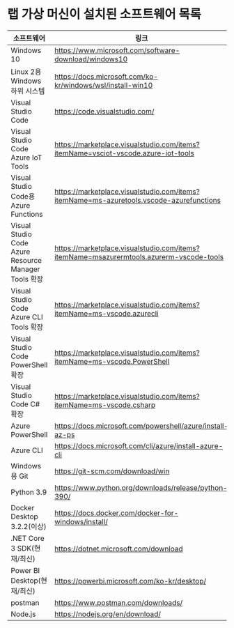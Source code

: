 ﻿# 랩 가상 머신이 설치된 소프트웨어 목록

| 소프트웨어 | 링크 |
| --- | --- |
| Windows 10 | https://www.microsoft.com/software-download/windows10 |
| Linux 2용 Windows 하위 시스템 | https://docs.microsoft.com/ko-kr/windows/wsl/install-win10 |
| Visual Studio Code | https://code.visualstudio.com/ |
| Visual Studio Code Azure IoT Tools | https://marketplace.visualstudio.com/items?itemName=vsciot-vscode.azure-iot-tools |
| Visual Studio Code용 Azure Functions | https://marketplace.visualstudio.com/items?itemName=ms-azuretools.vscode-azurefunctions |
| Visual Studio Code Azure Resource Manager Tools 확장 | https://marketplace.visualstudio.com/items?itemName=msazurermtools.azurerm-vscode-tools |
| Visual Studio Code Azure CLI Tools 확장 | https://marketplace.visualstudio.com/items?itemName=ms-vscode.azurecli |
| Visual Studio Code PowerShell 확장 | https://marketplace.visualstudio.com/items?itemName=ms-vscode.PowerShell |
| Visual Studio Code C# 확장 | https://marketplace.visualstudio.com/items?itemName=ms-vscode.csharp |
| Azure PowerShell | https://docs.microsoft.com/powershell/azure/install-az-ps |
| Azure CLI | https://docs.microsoft.com/cli/azure/install-azure-cli |
| Windows용 Git | https://git-scm.com/download/win |
| Python 3.9| https://www.python.org/downloads/release/python-390/ |
| Docker Desktop 3.2.2(이상)| https://docs.docker.com/docker-for-windows/install/ |
| .NET Core 3 SDK(현재/최신)| https://dotnet.microsoft.com/download |
| Power BI Desktop(현재/최신) | https://powerbi.microsoft.com/ko-kr/desktop/ |
| postman | https://www.postman.com/downloads/ |
| Node.js | https://nodejs.org/en/download/ |
